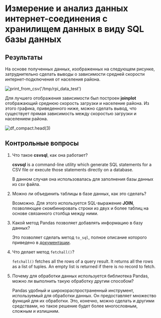 # Измерение и анализ данных интернет-соединения с хранилищем данных в виду SQL базы данных

## Результаты

На основе полученных данных, изображенных на следующем рисунке, затруднительно сделать выводы о зависимости средней скорости интернет-подключения от населения района.

![print_from_csv('/tmp/rpi_data_test')](https://i.imgur.com/e0RdzgC.png)

Для лучшего отображения зависимости был построен **joinplot** отображающий среднюю скорость загрузки и население района. Из этого графика, приведенного ниже, можно сделать вывод, что существует прямая зависимость между скоростью загрузки и населением района.

![df_compact.head(3)](https://i.imgur.com/WRbR6fy.png)

## Контрольные вопросы

1. Что такое **csvsql**, как она работает?

    **csvsql** is a command-line utility which generate SQL statements for a CSV file or execute those statements directly on a database.

    В данном случая она использовалась для заполнения базы данных из csv файла.

2. Можно ли объединить таблицы в базе данных, как это сделать?

    Возможно. Для этого используется SQL-выражение **JOIN**, позволяющее скомбинировать строки из двух и более таблиц на основе связанного столбца между ними.

3. Какой метод Pandas позволяет добавлять информацию в базу данных?

    Это позволяет сделать метод `to_sql`, полное описание которого приведено в [документации](https://pandas.pydata.org/docs/reference/api/pandas.DataFrame.to_sql.html).

4. Что делает метод `fetchall()`?

    `fetchall()` fetches all the rows of a query result. It returns all the rows as a list of tuples. An empty list is returned if there is no record to fetch.

5. Почему для обработки данных используется библиотека Pandas, можно ли выполнить такую обработку другим способом?

    Pandas удобный и широкораспространенный инструмент, используемый для обработки данных. Он предоставляет множество функций для их обработки. Это, конечно, можно сделать и другими средствами, но такое решение будет более многословным, сложным и излишним.